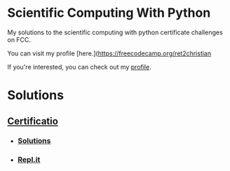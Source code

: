 # Scientific Computing With Python

My solutions to the scientific computing with python certificate challenges on FCC.

You can visit my profile [here.](https://freecodecamp.org/ret2christian

If you're interested, you can check out my [profile](https://freecodecamp.org/ret2christian).

# Solutions

## [Certificatio](https://www.freecodecamp.org/learn/scientific-computing-with-python/)

- ### [Solutions](https://github.com/chrvstian/sci-computing-with-python-cert)
- ### [Repl.it](https://replit.com/@null-ptrs?path=folder/Scientific%20Computing%20With%20Python%20Solutions)
